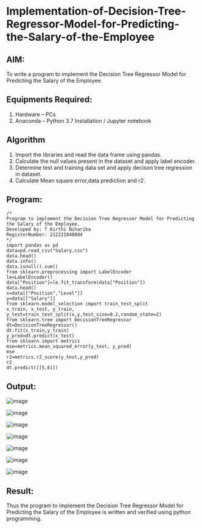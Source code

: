 # Implementation-of-Decision-Tree-Regressor-Model-for-Predicting-the-Salary-of-the-Employee

## AIM:
To write a program to implement the Decision Tree Regressor Model for Predicting the Salary of the Employee.

## Equipments Required:
1. Hardware – PCs
2. Anaconda – Python 3.7 Installation / Jupyter notebook

## Algorithm
1. Import the libraries and read the data frame using pandas.
2. Calculate the null values present in the dataset and apply label encoder.
3. Determine test and training data set and apply decison tree regression in dataset.
4. Calculate Mean square error,data prediction and r2.
## Program:
```
/*
Program to implement the Decision Tree Regressor Model for Predicting the Salary of the Employee.
Developed by: T Kirthi Niharika
RegisterNumber: 212221040084
*/
import pandas as pd
data=pd.read_csv("Salary.csv")
data.head()
data.info()
data.isnull().sum()
from sklearn.preprocessing import LabelEncoder
le=LabelEncoder()
data["Position"]=le.fit_transform(data["Position"])
data.head()
x=data[["Position","Level"]]
y=data[["Salary"]]
from sklearn.model_selection import train_test_split
x_train, x_test, y_train, y_test=train_test_split(x,y,test_size=0.2,random_state=2)
from sklearn.tree import DecisionTreeRegressor
dt=DecisionTreeRegressor()
dt.fit(x_train,y_train)
y_pred=dt.predict(x_test)
from sklearn import metrics
mse=metrics.mean_squared_error(y_test, y_pred)
mse
r2=metrics.r2_score(y_test,y_pred)
r2
dt.predict([[5,6]])
```

## Output:
![image](https://github.com/Kirthi-Niharika/Implementation-of-Decision-Tree-Regressor-Model-for-Predicting-the-Salary-of-the-Employee/assets/114135005/9c5c6644-2d35-4491-acc7-ab9f86be36a5)

![image](https://github.com/Kirthi-Niharika/Implementation-of-Decision-Tree-Regressor-Model-for-Predicting-the-Salary-of-the-Employee/assets/114135005/de36adf1-5975-4dd1-9bce-6c74211c0f62)

![image](https://github.com/Kirthi-Niharika/Implementation-of-Decision-Tree-Regressor-Model-for-Predicting-the-Salary-of-the-Employee/assets/114135005/47cc2b6d-eae0-4ec2-a975-17f6fde96a73)

![image](https://github.com/Kirthi-Niharika/Implementation-of-Decision-Tree-Regressor-Model-for-Predicting-the-Salary-of-the-Employee/assets/114135005/1ae52783-5036-4de5-a5e5-cfd75053d659)

![image](https://github.com/Kirthi-Niharika/Implementation-of-Decision-Tree-Regressor-Model-for-Predicting-the-Salary-of-the-Employee/assets/114135005/739a1e9b-e74e-43b2-8d87-56ff4a82a6ed)

![image](https://github.com/Kirthi-Niharika/Implementation-of-Decision-Tree-Regressor-Model-for-Predicting-the-Salary-of-the-Employee/assets/114135005/1f27c5d7-d0c8-43f8-89d3-0655cc98cc32)

![image](https://github.com/Kirthi-Niharika/Implementation-of-Decision-Tree-Regressor-Model-for-Predicting-the-Salary-of-the-Employee/assets/114135005/30545a78-12f5-4bcb-9903-f9cca94dc1e9)

## Result:
Thus the program to implement the Decision Tree Regressor Model for Predicting the Salary of the Employee is written and verified using python programming.
